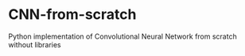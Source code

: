 # CNN-from-scratch
Python implementation of Convolutional Neural Network from scratch without libraries
